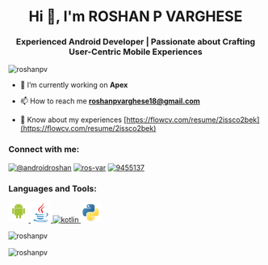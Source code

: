 <h1 align="center">Hi 👋, I'm ROSHAN P VARGHESE</h1>
<h3 align="center">Experienced Android Developer | Passionate about Crafting User-Centric Mobile Experiences</h3>

<p align="left"> <img src="https://komarev.com/ghpvc/?username=roshanpv&label=Profile%20views&color=0e75b6&style=flat" alt="roshanpv" /> </p>

- 🔭 I’m currently working on **Apex**

- 📫 How to reach me **roshanpvarghese18@gmail.com**

- 📄 Know about my experiences [https://flowcv.com/resume/2issco2bek](https://flowcv.com/resume/2issco2bek)

<h3 align="left">Connect with me:</h3>
<p align="left">
<a href="https://twitter.com/@androidroshan" target="blank"><img align="center" src="https://raw.githubusercontent.com/rahuldkjain/github-profile-readme-generator/master/src/images/icons/Social/twitter.svg" alt="@androidroshan" height="30" width="40" /></a>
<a href="https://linkedin.com/in/ros-var" target="blank"><img align="center" src="https://raw.githubusercontent.com/rahuldkjain/github-profile-readme-generator/master/src/images/icons/Social/linked-in-alt.svg" alt="ros-var" height="30" width="40" /></a>
<a href="https://stackoverflow.com/users/9455137" target="blank"><img align="center" src="https://raw.githubusercontent.com/rahuldkjain/github-profile-readme-generator/master/src/images/icons/Social/stack-overflow.svg" alt="9455137" height="30" width="40" /></a>
</p>

<h3 align="left">Languages and Tools:</h3>
<p align="left"> <a href="https://developer.android.com" target="_blank" rel="noreferrer"> <img src="https://raw.githubusercontent.com/devicons/devicon/master/icons/android/android-original-wordmark.svg" alt="android" width="40" height="40"/> </a> <a href="https://www.java.com" target="_blank" rel="noreferrer"> <img src="https://raw.githubusercontent.com/devicons/devicon/master/icons/java/java-original.svg" alt="java" width="40" height="40"/> </a> <a href="https://kotlinlang.org" target="_blank" rel="noreferrer"> <img src="https://www.vectorlogo.zone/logos/kotlinlang/kotlinlang-icon.svg" alt="kotlin" width="40" height="40"/> </a> <a href="https://www.python.org" target="_blank" rel="noreferrer"> <img src="https://raw.githubusercontent.com/devicons/devicon/master/icons/python/python-original.svg" alt="python" width="40" height="40"/> </a> </p>

<p><img align="center" src="https://github-readme-stats.vercel.app/api/top-langs?username=roshanpv&show_icons=true&locale=en&layout=compact" alt="roshanpv" /></p>

<p><img align="center" src="https://github-readme-streak-stats.herokuapp.com/?user=roshanpv&" alt="roshanpv" /></p>
